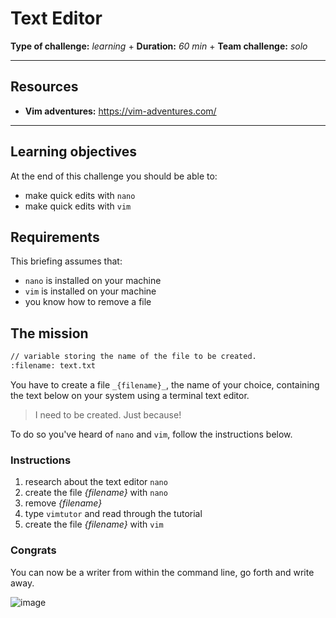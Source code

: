 # Text Editor

**Type of challenge:** *learning* +
**Duration:** *60 min* +
**Team challenge:** *solo*

-----
## Resources

* **Vim adventures:** https://vim-adventures.com/
---

## Learning objectives

At the end of this challenge you should be able to:

* make quick edits with `nano`
* make quick edits with `vim`


## Requirements

This briefing assumes that:

* `nano` is installed on your machine
* `vim` is installed on your machine
* you know how to remove a file


## The mission

```sh
// variable storing the name of the file to be created.
:filename: text.txt
```

You have to create a file `_{filename}_`, the name of your choice, containing the text below on your system using a terminal text editor.


> I need to be created.
> Just because!

To do so you've heard of `nano` and `vim`, follow the instructions below.

### Instructions
1. research about the text editor `nano`
2. create the file _{filename}_ with `nano`
3. remove _{filename}_
4. type `vimtutor` and read through the tutorial
5. create the file _{filename}_ with `vim`

### Congrats

You can now be a writer from within the command line, go forth and write away.

![image](https://media.giphy.com/media/iFU36VwXUd2O43gdcr/giphy.gif)
